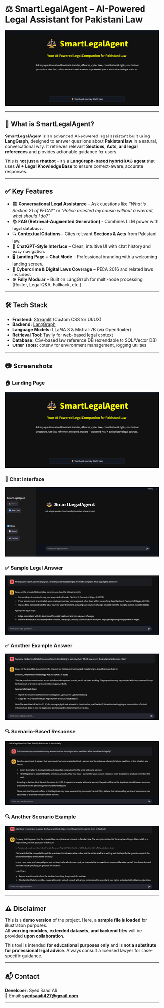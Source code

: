 # ⚖️ SmartLegalAgent – AI-Powered Legal Assistant for Pakistani Law

![Home](assets/home.png)

---

## 📌 What is SmartLegalAgent?

**SmartLegalAgent** is an advanced AI-powered legal assistant built using **LangGraph**, designed to answer questions about **Pakistani law** in a natural, conversational way. It retrieves relevant **Sections, Acts, and legal references** and provides actionable guidance for users.

This is **not just a chatbot** – it’s a **LangGraph-based hybrid RAG agent** that uses **AI + Legal Knowledge Base** to ensure context-aware, accurate responses.

---

## ✅ Key Features
- 🏛 **Conversational Legal Assistance** – Ask questions like *"What is Section 21 of PECA?"* or *"Police arrested my cousin without a warrant, what should I do?"*
- 📚 **RAG (Retrieval-Augmented Generation)** – Combines LLM power with legal database.
- 🔍 **Contextual Citations** – Cites relevant **Sections & Acts** from Pakistani law.
- 💬 **ChatGPT-Style Interface** – Clean, intuitive UI with chat history and easy navigation.
- 🖥 **Landing Page + Chat Mode** – Professional branding with a welcoming landing screen.
- 🔐 **Cybercrime & Digital Laws Coverage** – PECA 2016 and related laws included.
- ⚙ **Fully Modular** – Built on LangGraph for multi-node processing (Router, Legal Q&A, Fallback, etc.).

---

## 🛠 Tech Stack
- **Frontend:** [Streamlit](https://streamlit.io) (Custom CSS for UI/UX)
- **Backend:** [LangGraph](https://www.langchain.com/langgraph)
- **Language Models:** LLaMA 3 & Mistral-7B (via OpenRouter)
- **Retrieval Tool:** [Tavily](https://tavily.com) for web-based legal context
- **Database:** CSV-based law reference DB (extendable to SQL/Vector DB)
- **Other Tools:** dotenv for environment management, logging utilities

---

## 📷 Screenshots

### 🏠 Landing Page
![Landing Page](assets/home.png)

### 💬 Chat Interface
![Chat View](assets/chatview.png)

### ✅ Sample Legal Answer
![Sample Answer](assets/sampleans.png)

### ✅ Another Example Answer
![Sample Answer 2](assets/sampleanswer2.png)

### 🔍 Scenario-Based Response
![Scenario-Based](assets/scenariobaseanswer.png)

### 🔍 Another Scenario Example
![Scenario Example](assets/scenariobaseanswer1.png)

---

## ⚠️ Disclaimer
This is a **demo version** of the project. Here, a **sample file is loaded** for illustration purposes.  
All **working modules, extended datasets, and backend files** will be provided **upon collaboration**.  

This tool is intended **for educational purposes only** and is **not a substitute for professional legal advice**. Always consult a licensed lawyer for case-specific guidance.

---

## 📬 Contact
**Developer:** Syed Saad Ali  
📧 Email: **syedsaadi427@gmail.com**  

---

